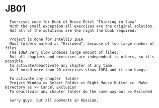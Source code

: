 # JB01
      Exercises code for Book of Bruce Eckel "Thinking in Java" 
      With the small exception all exercises are the original solution.
      Not all of the solutions are the right the book required.
      
      Project is done for IntelliJ IDEA
      Most folders marked as "Excluded", because of too large number of files
      The IDEA very slow indexes large amount of files.
      But all chapters and exercises are independent to others, so it's possible
      to activate/deactivate any chapter at any time.
      As I noted more than 20 exercises slows IDEA and it can hangs.
      
      To activate any chapter  folder
      Project Window >> Select Folder >> Right Mouse Button >>  Make Directory as >> Cancel Exclusion 
      To deactivate any chapter folder do the same way but >> Excluded
       
      Sorry guys, but all comments in Russian.
      
